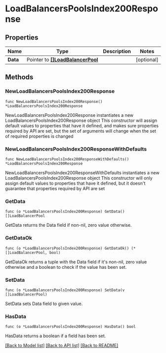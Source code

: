 # LoadBalancersPoolsIndex200Response

## Properties

Name | Type | Description | Notes
------------ | ------------- | ------------- | -------------
**Data** | Pointer to [**[]LoadBalancerPool**](LoadBalancerPool.md) |  | [optional] 

## Methods

### NewLoadBalancersPoolsIndex200Response

`func NewLoadBalancersPoolsIndex200Response() *LoadBalancersPoolsIndex200Response`

NewLoadBalancersPoolsIndex200Response instantiates a new LoadBalancersPoolsIndex200Response object
This constructor will assign default values to properties that have it defined,
and makes sure properties required by API are set, but the set of arguments
will change when the set of required properties is changed

### NewLoadBalancersPoolsIndex200ResponseWithDefaults

`func NewLoadBalancersPoolsIndex200ResponseWithDefaults() *LoadBalancersPoolsIndex200Response`

NewLoadBalancersPoolsIndex200ResponseWithDefaults instantiates a new LoadBalancersPoolsIndex200Response object
This constructor will only assign default values to properties that have it defined,
but it doesn't guarantee that properties required by API are set

### GetData

`func (o *LoadBalancersPoolsIndex200Response) GetData() []LoadBalancerPool`

GetData returns the Data field if non-nil, zero value otherwise.

### GetDataOk

`func (o *LoadBalancersPoolsIndex200Response) GetDataOk() (*[]LoadBalancerPool, bool)`

GetDataOk returns a tuple with the Data field if it's non-nil, zero value otherwise
and a boolean to check if the value has been set.

### SetData

`func (o *LoadBalancersPoolsIndex200Response) SetData(v []LoadBalancerPool)`

SetData sets Data field to given value.

### HasData

`func (o *LoadBalancersPoolsIndex200Response) HasData() bool`

HasData returns a boolean if a field has been set.


[[Back to Model list]](HOW-TO.md#documentation-for-models) [[Back to API list]](HOW-TO.md#documentation-for-api-endpoints) [[Back to README]](HOW-TO.md)


